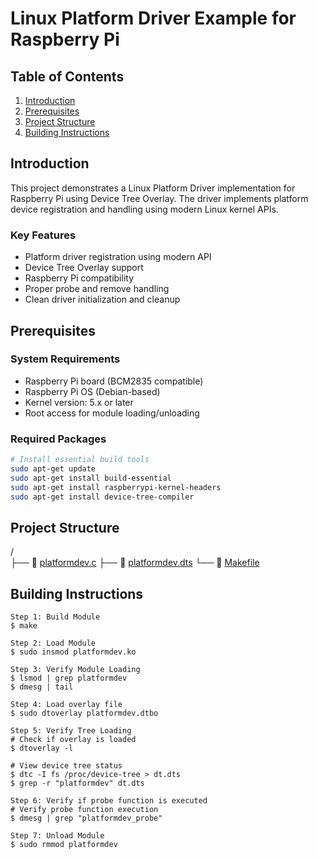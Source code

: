 # Linux Platform Driver Example for Raspberry Pi

## Table of Contents
1. [Introduction](#introduction)
2. [Prerequisites](#prerequisites)
3. [Project Structure](#project-structure)
4. [Building Instructions](#building-instructions)

## Introduction
This project demonstrates a Linux Platform Driver implementation for Raspberry Pi using Device Tree Overlay. The driver implements platform device registration and handling using modern Linux kernel APIs.

### Key Features
- Platform driver registration using modern API
- Device Tree Overlay support
- Raspberry Pi compatibility
- Proper probe and remove handling
- Clean driver initialization and cleanup

## Prerequisites

### System Requirements
- Raspberry Pi board (BCM2835 compatible)
- Raspberry Pi OS (Debian-based)
- Kernel version: 5.x or later
- Root access for module loading/unloading

### Required Packages
```bash
# Install essential build tools
sudo apt-get update
sudo apt-get install build-essential
sudo apt-get install raspberrypi-kernel-headers
sudo apt-get install device-tree-compiler
```

## Project Structure
/  
├── 📑 [platformdev.c](/platformdev.c)
├── 📑 [platformdev.dts](/platformdev.dts)
└── 📑 [Makefile](/Makefile)  


## Building Instructions

```text
Step 1: Build Module
$ make

Step 2: Load Module
$ sudo insmod platformdev.ko

Step 3: Verify Module Loading
$ lsmod | grep platformdev
$ dmesg | tail

Step 4: Load overlay file
$ sudo dtoverlay platformdev.dtbo

Step 5: Verify Tree Loading
# Check if overlay is loaded
$ dtoverlay -l

# View device tree status
$ dtc -I fs /proc/device-tree > dt.dts
$ grep -r "platformdev" dt.dts

Step 6: Verify if probe function is executed
# Verify probe function execution
$ dmesg | grep "platformdev_probe"

Step 7: Unload Module
$ sudo rmmod platformdev
```
